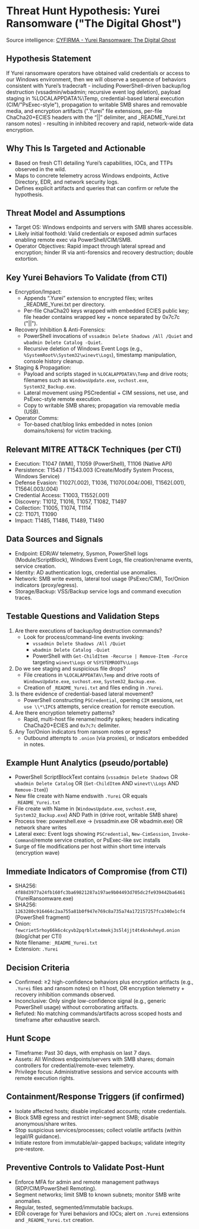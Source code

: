 # Threat Hunt Hypothesis: Yurei Ransomware ("The Digital Ghost")

Source intelligence: [CYFIRMA - Yurei Ransomware: The Digital Ghost](https://www.cyfirma.com/research/yurei-ransomware-the-digital-ghost/)

## Hypothesis Statement
If Yurei ransomware operators have obtained valid credentials or access to our Windows environment, then we will observe a sequence of behaviors consistent with Yurei’s tradecraft - including PowerShell-driven backup/log destruction (vssadmin/wbadmin; recursive event log deletion), payload staging in %LOCALAPPDATA%\Temp, credential-based lateral execution (CIM/"PsExec-style"), propagation to writable SMB shares and removable media, and encryption artifacts (".Yurei" file extensions, per-file ChaCha20+ECIES headers with the “||” delimiter, and _README_Yurei.txt ransom notes) - resulting in inhibited recovery and rapid, network-wide data encryption.

## Why This Is Targeted and Actionable
- Based on fresh CTI detailing Yurei’s capabilities, IOCs, and TTPs observed in the wild.
- Maps to concrete telemetry across Windows endpoints, Active Directory, EDR, and network security logs.
- Defines explicit artifacts and queries that can confirm or refute the hypothesis.

## Threat Model and Assumptions
- Target OS: Windows endpoints and servers with SMB shares accessible.
- Likely initial foothold: Valid credentials or exposed admin surfaces enabling remote exec via PowerShell/CIM/SMB.
- Operator Objectives: Rapid impact through lateral spread and encryption; hinder IR via anti-forensics and recovery destruction; double extortion.

## Key Yurei Behaviors To Validate (from CTI)
- Encryption/Impact:
  - Appends “.Yurei” extension to encrypted files; writes _README_Yurei.txt per directory.
  - Per-file ChaCha20 keys wrapped with embedded ECIES public key; file header contains wrapped key + nonce separated by 0x7c7c ("||").
- Recovery Inhibition & Anti-Forensics:
  - PowerShell invocations of `vssadmin Delete Shadows /All /Quiet` and `wbadmin Delete Catalog -Quiet`.
  - Recursive deletion of Windows Event Logs (e.g., `%SystemRoot%\System32\winevt\Logs`), timestamp manipulation, console history cleanup.
- Staging & Propagation:
  - Payload and scripts staged in `%LOCALAPPDATA%\Temp` and drive roots; filenames such as `WindowsUpdate.exe`, `svchost.exe`, `System32_Backup.exe`.
  - Lateral movement using PSCredential + CIM sessions, net use, and PsExec-style remote execution.
  - Copy to writable SMB shares; propagation via removable media (USB).
- Operator Comms:
  - Tor-based chat/blog links embedded in notes (onion domains/tokens) for victim tracking.

## Relevant MITRE ATT&CK Techniques (per CTI)
- Execution: T1047 (WMI), T1059 (PowerShell), T1106 (Native API)
- Persistence: T1543 / T1543.003 (Create/Modify System Process, Windows Service)
- Defense Evasion: T1027(.002), T1036, T1070(.004/.006), T1562(.001), T1564(.003/.004)
- Credential Access: T1003, T1552(.001)
- Discovery: T1012, T1016, T1057, T1082, T1497
- Collection: T1005, T1074, T1114
- C2: T1071, T1090
- Impact: T1485, T1486, T1489, T1490

## Data Sources and Signals
- Endpoint: EDR/AV telemetry, Sysmon, PowerShell logs (Module/ScriptBlock), Windows Event Logs, file creation/rename events, service creation.
- Identity: AD authentication logs, credential use anomalies.
- Network: SMB write events, lateral tool usage (PsExec/CIM), Tor/Onion indicators (proxy/egress).
- Storage/Backup: VSS/Backup service logs and command execution traces.

## Testable Questions and Validation Steps
1) Are there executions of backup/log destruction commands?
   - Look for process/command-line events invoking:
     - `vssadmin Delete Shadows /All /Quiet`
     - `wbadmin Delete Catalog -Quiet`
     - PowerShell with `Get-ChildItem -Recurse | Remove-Item -Force` targeting `winevt\Logs` or `%SYSTEMROOT%\Logs`
2) Do we see staging and suspicious file drops?
   - File creations in `%LOCALAPPDATA%\Temp` and drive roots of `WindowsUpdate.exe`, `svchost.exe`, `System32_Backup.exe`.
   - Creation of `_README_Yurei.txt` and files ending in `.Yurei`.
3) Is there evidence of credential-based lateral movement?
   - PowerShell constructing `PSCredential`, opening `CIM` sessions, `net use \\*\IPC$` attempts, service creation for remote execution.
4) Are there encryption telemetry patterns?
   - Rapid, multi-host file rename/modify spikes; headers indicating ChaCha20+ECIES and `0x7c7c` delimiter.
5) Any Tor/Onion indicators from ransom notes or egress?
   - Outbound attempts to `.onion` (via proxies), or indicators embedded in notes.

## Example Hunt Analytics (pseudo/portable)
- PowerShell ScriptBlockText contains (`vssadmin Delete Shadows` OR `wbadmin Delete Catalog` OR (`Get-ChildItem` AND `winevt\\Logs` AND `Remove-Item`))
- New file create with Name endswith `.Yurei` OR equals `_README_Yurei.txt`
- File create with Name in (`WindowsUpdate.exe`, `svchost.exe`, `System32_Backup.exe`) AND Path in (drive root, writable SMB share)
- Process tree: powershell.exe -> (vssadmin.exe OR wbadmin.exe) OR network share writes
- Lateral exec: Event logs showing `PSCredential`, `New-CimSession`, `Invoke-Command`/remote service creation, or PsExec-like svc installs
- Surge of file modifications per host within short time intervals (encryption wave)

## Immediate Indicators of Compromise (from CTI)
- SHA256: `4f88d3977a24fb160fc3ba69821287a197ae9b04493d705dc2fe939442ba6461` (YureiRansomware.exe)
- SHA256: `1263280c916464c2aa755a81b0f947e769c8a735a74a172157257fca340e1cf4` (PowerShell fragment)
- Onion: `fewcriet5rhoy66k6c4cyvb2pqrblxtx4mekj3s5l4jjt4t4kn4vheyd.onion` (blog/chat per CTI)
- Note filename: `_README_Yurei.txt`
- Extension: `.Yurei`

## Decision Criteria
- Confirmed: ≥2 high-confidence behaviors plus encryption artifacts (e.g., `.Yurei` files and ransom notes) on ≥1 host, OR encryption telemetry + recovery inhibition commands observed.
- Inconclusive: Only single low-confidence signal (e.g., generic PowerShell usage) without corroborating artifacts.
- Refuted: No matching commands/artifacts across scoped hosts and timeframe after exhaustive search.

## Hunt Scope
- Timeframe: Past 30 days, with emphasis on last 7 days.
- Assets: All Windows endpoints/servers with SMB shares; domain controllers for credential/remote-exec telemetry.
- Privilege focus: Administrative sessions and service accounts with remote execution rights.

## Containment/Response Triggers (if confirmed)
- Isolate affected hosts; disable implicated accounts; rotate credentials.
- Block SMB egress and restrict inter-segment SMB; disable anonymous/share writes.
- Stop suspicious services/processes; collect volatile artifacts (within legal/IR guidance).
- Initiate restore from immutable/air-gapped backups; validate integrity pre-restore.

## Preventive Controls to Validate Post-Hunt
- Enforce MFA for admin and remote management pathways (RDP/CIM/PowerShell Remoting).
- Segment networks; limit SMB to known subnets; monitor SMB write anomalies.
- Regular, tested, segmented/immutable backups.
- EDR coverage for Yurei behaviors and IOCs; alert on `.Yurei` extensions and `_README_Yurei.txt` creation.


